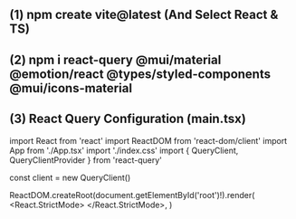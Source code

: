 ## (1) npm create vite@latest (And Select React & TS)

## (2) npm i react-query @mui/material @emotion/react @types/styled-components @mui/icons-material

## (3) React Query Configuration (main.tsx)

  import React from 'react'
  import ReactDOM from 'react-dom/client'
  import App from './App.tsx'
  import './index.css'
  import { QueryClient, QueryClientProvider } from 'react-query'

  const client = new QueryClient()

  ReactDOM.createRoot(document.getElementById('root')!).render(
    <React.StrictMode>
      <QueryClientProvider client={client}>
        <App />
      </QueryClientProvider>
    </React.StrictMode>,
  )
